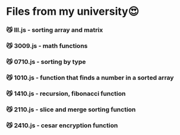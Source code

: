 <h1>Files from my university😍</h1>
<h3>😼 lll.js - sorting array and matrix</h3>
<h3>😼 3009.js - math functions </h3>
<h3>😼 0710.js - sorting by type</h3>
<h3>😼 1010.js - function that finds a number in a sorted array</h3>
<h3>😼 1410.js - recursion, fibonacci function </h3>
<h3>😼 2110.js - slice and merge sorting function </h3>
<h3>😼 2410.js - cesar encryption function </h3>
